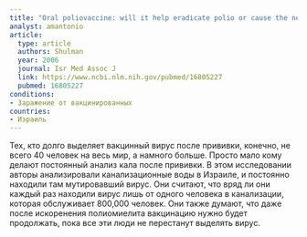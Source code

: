 ```yaml
---
title: "Oral poliovaccine: will it help eradicate polio or cause the next epidemic?"
analyst: amantonio
article:
  type: article
  authors: Shulman
  year: 2006
  journal: Isr Med Assoc J
  link: https://www.ncbi.nlm.nih.gov/pubmed/16805227
  pubmed: 16805227
conditions:
- Заражение от вакцинированных
countries:
- Израиль
---
```


Тех, кто долго выделяет вакцинный вирус после прививки, конечно, не всего 40 человек на весь мир, а намного больше. Просто мало кому делают постоянный анализ кала после прививки.
В этом исследовании авторы анализировали канализационные воды в Израиле, и постоянно находили там мутировавший вирус. Они считают, что вряд ли они каждый раз находили вирус лишь от одного человека в канализации, которая обслуживает 800,000 человек. Они также думают, что даже после искоренения полиомиелита вакцинацию нужно будет продолжать, пока все эти люди не перестанут выделять вирус.
